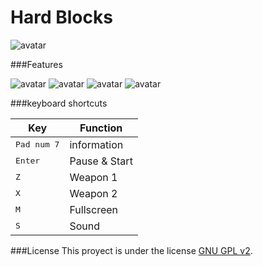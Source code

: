 Hard Blocks
===============

![avatar](http://i.imgur.com/Ffy0WYd.jpg)

###Features

![avatar](http://i.imgur.com/85JzPFG.gif)
![avatar](http://i.imgur.com/cA70fJr.gif)
![avatar](http://i.imgur.com/JRKa5zu.gif)
![avatar](http://i.imgur.com/VkP4vJ3.gif)

###keyboard shortcuts

| Key | Function |
|------|---------------|
| <kbd>Pad num 7</kbd> | information
| <kbd>Enter</kbd> | Pause & Start
| <kbd>Z</kbd> | Weapon 1
| <kbd>X</kbd> | Weapon 2
| <kbd>M</kbd> | Fullscreen
| <kbd>S</kbd> | Sound

###License
This proyect is under the license [GNU GPL v2](https://github.com/felipetiza/nave/blob/master/LICENSE).
